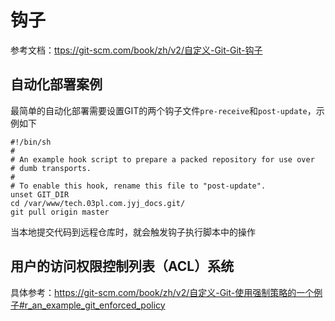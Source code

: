 # 钩子

参考文档：<ttps://git-scm.com/book/zh/v2/自定义-Git-Git-钩子>

## 自动化部署案例

最简单的自动化部署需要设置GIT的两个钩子文件`pre-receive`和`post-update`，示例如下

```shell
#!/bin/sh
#
# An example hook script to prepare a packed repository for use over
# dumb transports.
#
# To enable this hook, rename this file to "post-update".
unset GIT_DIR
cd /var/www/tech.03pl.com.jyj_docs.git/
git pull origin master
```

当本地提交代码到远程仓库时，就会触发钩子执行脚本中的操作

## 用户的访问权限控制列表（ACL）系统

具体参考：<https://git-scm.com/book/zh/v2/自定义-Git-使用强制策略的一个例子#r_an_example_git_enforced_policy>